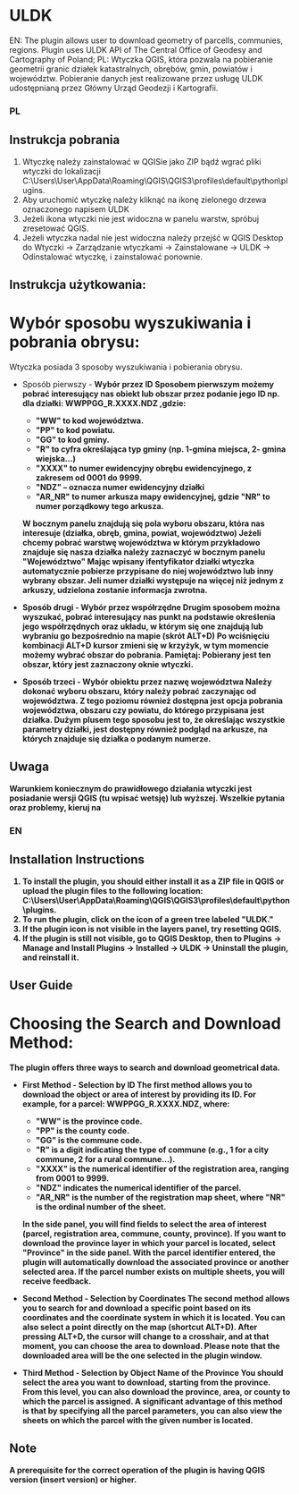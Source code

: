 # ULDK
EN: The plugin allows user to download geometry of parcells, communies, regions. Plugin uses ULDK API of The Central Office of Geodesy and Cartography of Poland;
PL: Wtyczka QGIS, która pozwala na pobieranie geometrii granic działek katastralnych, obrębów, gmin, powiatów i województw. Pobieranie danych jest realizowane przez usługę ULDK udostępnianą przez Główny Urząd Geodezji i Kartografii.

### PL



## Instrukcja pobrania
1. Wtyczkę należy zainstalować w QGISie jako ZIP bądź wgrać pliki wtyczki do lokalizacji C:\Users\User\AppData\Roaming\QGIS\QGIS3\profiles\default\python\plugins.
2. Aby uruchomić wtyczkę należy kliknąć na ikonę zielonego drzewa oznaczonego napisem ULDK
3. Jeżeli ikona wtyczki nie jest widoczna w panelu warstw, spróbuj zresetować QGIS.
4. Jeżeli wtyczka nadal nie jest widoczna  należy przejść w QGIS Desktop do Wtyczki -> Zarządzanie wtyczkami -> Zainstalowane -> ULDK -> Odinstalować wtyczkę, i zainstalować ponownie.

## Instrukcja użytkowania: 

# Wybór sposobu wyszukiwania i pobrania obrysu:
 Wtyczka posiada 3 sposoby wyszukiwania i pobierania obrysu.

 * Sposób pierwszy - <b>Wybór przez ID<b>
    Sposobem pierwszym możemy pobrać interesujący nas obiekt lub obszar przez podanie jego ID np. dla działki: <b>WWPPGG_R.XXXX.NDZ<b>  ,gdzie:
   - "WW" to kod województwa.
   - "PP" to kod powiatu. 
   - "GG" to kod gminy.
   - "R" to cyfra określająca typ gminy (np. 1-gmina miejsca, 2- gmina wiejska...)
   - "XXXX" to numer ewidencyjny obrębu ewidencyjnego, z zakresem od 0001 do 9999.
   - "NDZ" –  oznacza numer ewidencyjny działki 
   - "AR_NR" to numer arkusza mapy ewidencyjnej, gdzie "NR" to numer porządkowy tego arkusza.


   W bocznym panelu znajdują się pola wyboru obszaru, która nas interesuje (działka, obręb, gmina, powiat, województwo)
   Jeżeli chcemy pobrać warstwę województwa w którym przykładowo znajduje się nasza działka należy zaznaczyć w bocznym panelu "Województwo" 
   Mając wpisany ifentyfikator działki wtyczka automatycznie pobierze przypisane do niej województwo lub inny wybrany obszar.
   Jeli numer działki występuje na więcej niż jednym z arkuszy, udzielona zostanie informacja zwrotna.
 
 * Sposób drugi - <b>Wybór przez współrzędne<b> 
    Drugim sposobem można wyszukać, pobrać interesujący nas punkt na podstawie określenia jego współrzędnych oraz układu, w którym się one znajdują lub wybraniu go bezpośrednio na mapie (skrót ALT+D)
    Po wciśnięciu kombinacji ALT+D kursor zmieni się w krzyżyk, w tym momencie możemy wybrać obszar do pobrania.
     Pamiętaj: Pobierany jest ten obszar, który jest zaznaczony oknie wtyczki.

 * Sposób trzeci - <b>Wybór obiektu przez nazwę województwa
   Należy dokonać wyboru obszaru, który należy pobrać zaczynając od województwa.
   Z tego poziomu również dostępna jest opcja pobrania województwa, obszaru czy powiatu, do którego przypisana jest działka.
   Dużym plusem tego sposobu jest to, że określając wszystkie parametry działki, jest dostępny również podgląd na arkusze, na których znajduje się działka o podanym numerze.

## Uwaga

Warunkiem koniecznym do prawidłowego działania wtyczki jest posiadanie wersji QGIS (tu wpisać wetsję) lub wyższej.
Wszelkie pytania oraz problemy, kieruj na 


### EN


## Installation Instructions
1. To install the plugin, you should either install it as a ZIP file in QGIS or upload the plugin files to the following location: C:\Users\User\AppData\Roaming\QGIS\QGIS3\profiles\default\python\plugins.
2. To run the plugin, click on the icon of a green tree labeled "ULDK."
3. If the plugin icon is not visible in the layers panel, try resetting QGIS.
4. If the plugin is still not visible, go to QGIS Desktop, then to Plugins -> Manage and Install Plugins -> Installed -> ULDK -> Uninstall the plugin, and reinstall it.

## User Guide
# Choosing the Search and Download Method:
The plugin offers three ways to search and download geometrical data.

* First Method - <b>Selection by ID<b>
   The first method allows you to download the object or area of interest by providing its ID. For example, for a parcel: <b>WWPPGG_R.XXXX.NDZ<b>, where:

   - "WW" is the province code.
   - "PP" is the county code.
   - "GG" is the commune code.
   - "R" is a digit indicating the type of commune (e.g., 1 for a city commune, 2 for a rural commune...).
   - "XXXX" is the numerical identifier of the registration area, ranging from 0001 to 9999.
   - "NDZ" indicates the numerical identifier of the parcel.
   - "AR_NR" is the number of the registration map sheet, where "NR" is the ordinal number of the sheet.

   In the side panel, you will find fields to select the area of interest (parcel, registration area, commune, county, province). If you want to download the province layer in which your parcel is located, select "Province" in the side panel. With the parcel identifier entered, the plugin will automatically download the associated province or another selected area. If the parcel number exists on multiple sheets, you will receive feedback.

* Second Method - <b>Selection by Coordinates<b>
   The second method allows you to search for and download a specific point based on its coordinates and the coordinate system in which it is located. You can also select a point directly on the map (shortcut ALT+D). After pressing ALT+D, the cursor will change to a crosshair, and at that moment, you can choose the area to download. Please note that the downloaded area will be the one selected in the plugin window.

* Third Method - <b>Selection by Object Name of the Province<b>
   You should select the area you want to download, starting from the province. From this level, you can also download the province, area, or county to which the parcel is assigned. A significant advantage of this method is that by specifying all the parcel parameters, you can also view the sheets on which the parcel with the given number is located.

## Note
A prerequisite for the correct operation of the plugin is having QGIS version (insert version) or higher.
